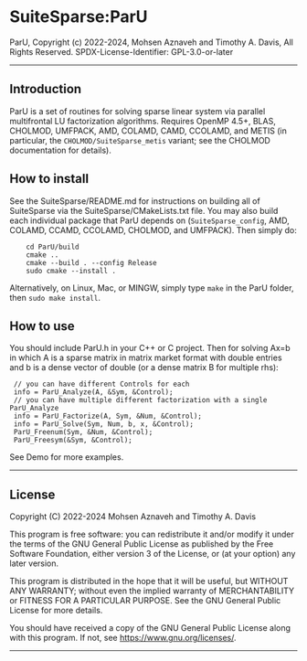 # SuiteSparse:ParU

ParU, Copyright (c) 2022-2024, Mohsen Aznaveh and Timothy A. Davis,
All Rights Reserved.
SPDX-License-Identifier: GPL-3.0-or-later

--------------------------------------------------------------------------------

## Introduction

ParU is a set of routines for solving sparse linear system via parallel
multifrontal LU factorization algorithms.  Requires OpenMP 4.5+, BLAS, CHOLMOD,
UMFPACK, AMD, COLAMD, CAMD, CCOLAMD, and METIS (in particular, the
`CHOLMOD/SuiteSparse_metis` variant; see the CHOLMOD documentation for
details).

##  How to install

See the SuiteSparse/README.md for instructions on building all of SuiteSparse
via the SuiteSparse/CMakeLists.txt file.  You may also build each individual
package that ParU depends on (`SuiteSparse_config`, AMD, COLAMD, CCAMD,
CCOLAMD, CHOLMOD, and UMFPACK).  Then simply do:

```
    cd ParU/build
    cmake ..
    cmake --build . --config Release
    sudo cmake --install .
```

Alternatively, on Linux, Mac, or MINGW, simply type `make` in the ParU
folder, then `sudo make install`.

##  How to use

You should include ParU.h in your C++ or C project. Then for solving Ax=b in
which A is a sparse matrix in matrix market format with double entries and b is
a dense vector of double (or a dense matrix B for multiple rhs):

     // you can have different Controls for each
     info = ParU_Analyze(A, &Sym, &Control);
     // you can have multiple different factorization with a single ParU_Analyze
     info = ParU_Factorize(A, Sym, &Num, &Control);
     info = ParU_Solve(Sym, Num, b, x, &Control);
     ParU_Freenum(Sym, &Num, &Control);
     ParU_Freesym(&Sym, &Control);

See Demo for more examples.

--------------------------------------------------------------------------------
## License
Copyright (C) 2022-2024 Mohsen Aznaveh and Timothy A. Davis

This program is free software: you can redistribute it and/or modify it under
the terms of the GNU General Public License as published by the Free Software
Foundation, either version 3 of the License, or (at your option) any later
version.

This program is distributed in the hope that it will be useful, but WITHOUT ANY
WARRANTY; without even the implied warranty of MERCHANTABILITY or FITNESS FOR A
PARTICULAR PURPOSE. See the GNU General Public License for more details.

You should have received a copy of the GNU General Public License along with
this program. If not, see <https://www.gnu.org/licenses/>.

--------------------------------------------------------------------------------
